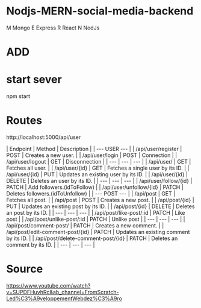 # Nodjs-MERN-social-media-backend
M Mongo
E Express
R React
N NodJs


# ADD

# start sever

npm start

# Routes

http://localhost:5000/api/user

| Endpoint | Method | Description |
| ---  USER  --- |
| /api/user/register | POST | Creates a new user. |
| /api/user/login | POST | Connection |
| /api/user/logout | GET | Disconnection |
| --- | --- | --- |
| /api/user/ | GET | Fetches all user. |
| /api/user/{id} | GET | Fetches a single user by its ID. |
| /api/user/{id} | PUT | Updates an existing user by its ID. |
| /api/user/{id} | DELETE | Deletes an user by its ID. |
| --- | --- | --- |
| /api/user/follow/{id} | PATCH | Add followers.(idToFollow) |
| /api/user/unfollow/{id} | PATCH | Deletes followers.(idToUnfollow) |
| ---  POST  --- |
| /api/post | GET | Fetches all post. |
| /api/post | POST | Creates a new post. |
| /api/post/{id} | PUT | Updates an existing post by its ID. |
| /api/post/{id} | DELETE | Deletes an post by its ID. |
| --- | --- | --- |
| /api/post/like-post/:id | PATCH | Like post |
| /api/post/unlike-post/:id | PATCH | Unlike post |
| --- | --- | --- |
| /api/post/comment-post/ | PATCH | Creates a new comment. |
| /api/post/edit-comment-post/{id} | PATCH | Updates an existing comment by its ID. |
| /api/post/delete-comment-post/{id} | PATCH | Deletes an comment by its ID. |
| --- | --- | --- |



# Source

https://www.youtube.com/watch?v=SUPDFHuvhRc&ab_channel=FromScratch-Led%C3%A9veloppementWebdez%C3%A9ro